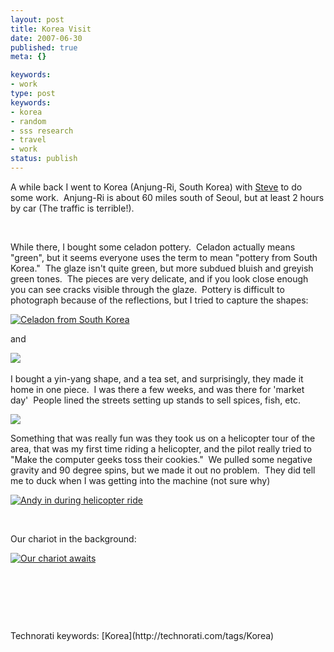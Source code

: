 ```yaml
---
layout: post
title: Korea Visit
date: 2007-06-30
published: true
meta: {}

keywords:
- work
type: post
keywords:
- korea
- random
- sss research
- travel
- work
status: publish
---
```



A while back I went to Korea (Anjung-Ri, South Korea) with [Steve](http://www.sss-research.com/about-us.aspx) to do some work.  Anjung-Ri is about 60 miles south of Seoul, but at least 2 hours by car (The traffic is terrible!).



 



While there, I bought some celadon pottery.  Celadon actually means "green", but it seems everyone uses the term to mean "pottery from South Korea."  The glaze isn't quite green, but more subdued bluish and greyish green tones.  The pieces are very delicate, and if you look close enough you can see cracks visible through the glaze.  Pottery is difficult to photograph because of the reflections, but I tried to capture the shapes:



[![Celadon from South Korea](http://media.eick.us/2011/05/512149952_9023db8cfd_m.jpg)](http://www.flickr.com/photos/19429588@N00/512149952/ "Celadon from South Korea")



and



[![](http://media.eick.us/2011/05/512181613_aabf3565cb_m.jpg)](http://www.flickr.com/photo_zoom.gne?id=512181613&size=l&context=photostream) 



I bought a yin-yang shape, and a tea set, and surprisingly, they made it home in one piece.  I was there a few weeks, and was there for 'market day'  People lined the streets setting up stands to sell spices, fish, etc.



[![](http://media.eick.us/2011/05/512156955_ac0ca56f82_m.jpg)](http://www.flickr.com/photo_zoom.gne?id=512156955&size=l)



Something that was really fun was they took us on a helicopter tour of the area, that was my first time riding a helicopter, and the pilot really tried to "Make the computer geeks toss their cookies."  We pulled some negative gravity and 90 degree spins, but we made it out no problem.  They did tell me to duck when I was getting into the machine (not sure why)



[![Andy in during helicopter ride](http://media.eick.us/2011/05/512163879_29730720b7_m.jpg)](http://www.flickr.com/photos/19429588@N00/512163879/ "Andy in during helicopter ride")



 



Our chariot in the background:



[![Our chariot awaits](http://media.eick.us/2011/05/512125616_8422b12162_m.jpg)](http://www.flickr.com/photos/19429588@N00/512125616/ "Our chariot awaits")



 



 



 

<div class="wlWriterSmartContent" style="margin: 0px;padding: 0px">Technorati keywords: [Korea](http://technorati.com/tags/Korea)</div>
